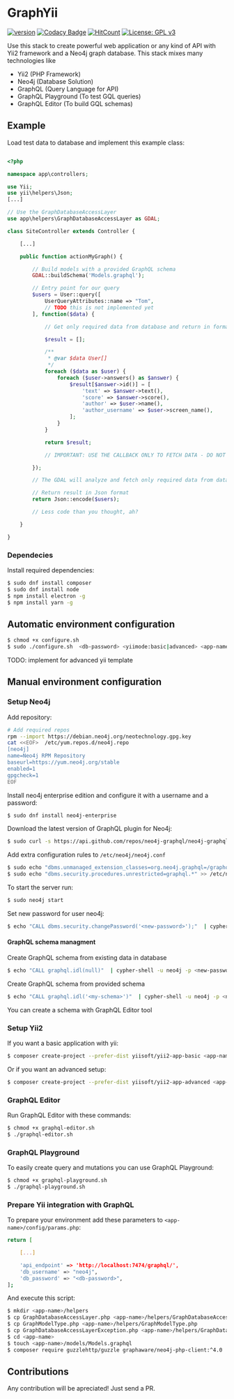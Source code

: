 # GraphYii

[![version](https://img.shields.io/badge/version-0.1%20alpha-orange.svg)](https://img.shields.io/badge/version-0.1%20alpha-orange.svg) [![Codacy Badge](https://api.codacy.com/project/badge/Grade/952fc83ca44f4cdc97c83323c73e5561)](https://app.codacy.com/app/aghilarn/graphyii?utm_source=github.com&utm_medium=referral&utm_content=potitoaghilar/graphyii&utm_campaign=Badge_Grade_Dashboard) [![HitCount](http://hits.dwyl.io/aghilarn/graphyii.svg)](http://hits.dwyl.io/aghilarn/graphyii) [![License: GPL v3](https://img.shields.io/badge/License-GPLv3-blue.svg)](https://www.gnu.org/licenses/gpl-3.0)

Use this stack to create powerful web application or any kind of API with Yii2 framework and a Neo4j graph database. This stack mixes many technologies like
 - Yii2 (PHP Framework)
 - Neo4j (Database Solution)
 - GraphQL (Query Language for API)
 - GraphQL Playground (To test GQL queries)
 - GraphQL Editor (To build GQL schemas)

## Example
Load test data to database and implement this example class:
```php

<?php

namespace app\controllers;

use Yii;
use yii\helpers\Json;
[...]

// Use the GraphDatabaseAccessLayer
use app\helpers\GraphDatabaseAccessLayer as GDAL;

class SiteController extends Controller {

    [...]

    public function actionMyGraph() {

        // Build models with a provided GraphQL schema
        GDAL::buildSchema('Models.graphql');

        // Entry point for our query
        $users = User::query([
            UserQueryAttributes::name => "Tom",
            // TODO this is not implemented yet
        ], function($data) {

            // Get only required data from database and return in format you want

            $result = [];

            /**
             * @var $data User[]
             */
            foreach ($data as $user) {
                foreach ($user->answers() as $answer) {
                    $result[$answer->id()] = [
                        'text' => $answer->text(),
                        'score' => $answer->score(),
                        'author' => $user->name(),
                        'author_username' => $user->screen_name(),
                    ];
                }
            }

            return $result;

            // IMPORTANT: USE THE CALLBACK ONLY TO FETCH DATA - DO NOT INCLUDE ANY OTHER LOGIC HERE!

        });

        // The GDAL will analyze and fetch only required data from database

        // Return result in Json format
        return Json::encode($users);

        // Less code than you thought, ah?

    }

}

```

### Dependecies
Install required dependencies:
```sh
$ sudo dnf install composer
$ sudo dnf install node
$ npm install electron -g
$ npm install yarn -g
```

## Automatic environment configuration
```sh
$ chmod +x configure.sh
$ sudo ./configure.sh  <db-password> <yiimode:basic|advanced> <app-name>
```
TODO: implement for advanced yii template

## Manual environment configuration

### Setup Neo4j
Add repository:
```sh
# Add required repos
rpm --import https://debian.neo4j.org/neotechnology.gpg.key
cat <<EOF>  /etc/yum.repos.d/neo4j.repo
[neo4j]
name=Neo4j RPM Repository
baseurl=https://yum.neo4j.org/stable
enabled=1
gpgcheck=1
EOF
```

Install neo4j enterprise edition and configure it with a username and a password:
```sh
$ sudo dnf install neo4j-enterprise
```

Download the latest version of GraphQL plugin for Neo4j:
```sh
$ sudo curl -s https://api.github.com/repos/neo4j-graphql/neo4j-graphql/releases/latest | grep browser_download_url | cut -d '"' -f 4 | xargs wget -O /var/lib/neo4j/plugins
```

Add extra configuration rules to `/etc/neo4j/neo4j.conf`
```sh
$ sudo echo "dbms.unmanaged_extension_classes=org.neo4j.graphql=/graphql" >> /etc/neo4j/neo4j.conf
$ sudo echo "dbms.security.procedures.unrestricted=graphql.*" >> /etc/neo4j/neo4j.conf
```

To start the server run:
```sh
$ sudo neo4j start
```

Set new password for user neo4j:
```sh
$ echo "CALL dbms.security.changePassword('<new-password>');"  | cypher-shell -u neo4j -p neo4j
```

#### GraphQL schema managment
Create GraphQL schema from existing data in database
```sh
$ echo "CALL graphql.idl(null)"  | cypher-shell -u neo4j -p <new-password>
```

Create GraphQL schema from provided schema
```sh
$ echo "CALL graphql.idl('<my-schema>')"  | cypher-shell -u neo4j -p <new-password>
```
You can create a schema with GraphQL Editor tool

### Setup Yii2
If you want a basic application with yii:
```sh
$ composer create-project --prefer-dist yiisoft/yii2-app-basic <app-name>
```

Or if you want an advanced setup:
```sh
$ composer create-project --prefer-dist yiisoft/yii2-app-advanced <app-name>
```

### GraphQL Editor
Run GraphQL Editor with these commands:
```sh
$ chmod +x graphql-editor.sh
$ ./graphql-editor.sh
```

### GraphQL Playground
To easily create query and mutations you can use GraphQL Playground:
```sh
$ chmod +x graphql-playground.sh
$ ./graphql-playground.sh
```

### Prepare Yii integration with GraphQL
To prepare your environment add these parameters to `<app-name>/config/params.php`:
```sh
return [

    [...]

    'api_endpoint' => 'http://localhost:7474/graphql/',
    'db_username' => "neo4j",
    'db_password' => "<db-password>",
];
```

And execute this script:
```sh
$ mkdir <app-name>/helpers
$ cp GraphDatabaseAccessLayer.php <app-name>/helpers/GraphDatabaseAccessLayer.php
$ cp GraphModelType.php <app-name>/helpers/GraphModelType.php
$ cp GraphDatabaseAccessLayerException.php <app-name>/helpers/GraphDatabaseAccessLayerException.php
$ cd <app-name>
$ touch <app-name>/models/Models.graphql
$ composer require guzzlehttp/guzzle graphaware/neo4j-php-client:^4.0
```

## Contributions
Any contribution will be apreciated! Just send a PR.